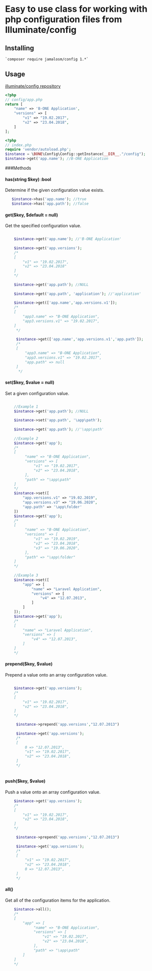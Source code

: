 # Easy to use class for working with php configuration files from Illuminate/config
## Installing
    `composer require jamalosm/config 1.*`
## Usage
[illuminate/config repository](https://github.com/illuminate/config/blob/master/Repository.php)
```php
<?php
// config/app.php
return [
    "name" => 'B-ONE Application',
    "versions" => [
        "v1" => "19.02.2017",
        "v2" => "23.04.2018",
    ]
];
```
```php
<?php
// index.php
require 'vendor/autoload.php';
$instance = \BONE\Config\Config::getInstance(__DIR__."/config");
$instance->get('app.name'); //B-ONE Application
```
###Methods

#### has(string $key) :bool
Determine if the given configuration value exists.
```php  
   $instance->has('app.name'); //true
   $instance->has('app.path'); //false
```

#### get($key, $default = null)
Get the specified configuration value.
```php

    $instance->get('app.name'); //'B-ONE Application'
    
    $instance->get('app.versions');
    /*
    [
        "v1" => "19.02.2017",
        "v2" => "23.04.2018"
    ]
    */
 
    $instance->get('app.path'); //NULL
        
    $instance->get('app.path', 'application'); //'application'
   
    $instance->get(['app.name','app.versions.v1']);
    /*
    [
        "app3.name" => "B-ONE Application",
        "app3.versions.v1" => "19.02.2017",
    ]
     */
     
     $instance->get(['app.name','app.versions.v1','app.path']);
     /*
     [
         "app3.name" => "B-ONE Application",
         "app3.versions.v1" => "19.02.2017",
         "app.path" => null
     ]
      */
```

#### set($key, $value = null)
Set a given configuration value.
```php

    //Example 1
    $instance->get('app.path'); //NULL
    
    $instance->set('app.path', '\app\path');
    
    $instance->get('app.path'); //'\app\path'
    
    //Example 2
    $instance->get('app');
    /*
    [
         "name" => "B-ONE Application",
         "versions" => [
             "v1" => "19.02.2017",
             "v2" => "23.04.2018",
         ],
         "path" => "\app\path"
    ]
    */
    $instance->set([
        "app.versions.v1" => "19.02.2019",
        "app.versions.v3" => "19.06.2020",
        "app.path" => '\app\folder'
    ])
    $instance->get('app');
    /*
    [
         "name" => "B-ONE Application",
         "versions" => [
             "v1" => "19.02.2019",
             "v2" => "23.04.2018",
             "v3" => "19.06.2020",
         ],
         "path" => "\app\folder"
    ]
    */
    
    //Example 3
    $instance->set([
        "app" => [
            "name" => "Laravel Application", 
            "versions" => [
                "v4" => "12.07.2013",
            ]
        ]
    ]);
    $instance->get('app');
    /*
    [
        "name" => "Laravel Application", 
        "versions" => [
            "v4" => "12.07.2013",
        ]
    ]
    */
```

#### prepend($key, $value)
Prepend a value onto an array configuration value.
```php

    $instance->get('app.versions');
    /*
    [
        "v1" => "19.02.2017",
        "v2" => "23.04.2018",
    ]
    */

     $instance->prepend('app.versions',"12.07.2013")
     
     $instance->get('app.versions');
     /*
     [
         0 => "12.07.2013",
         "v1" => "19.02.2017",
         "v2" => "23.04.2018",
     ]
     */
         
```

#### push($key, $value)
Push a value onto an array configuration value.
```php
    $instance->get('app.versions');
    /*
    [
        "v1" => "19.02.2017",
        "v2" => "23.04.2018",
    ]
    */

     $instance->prepend('app.versions',"12.07.2013")
     
     $instance->get('app.versions');
     /*
     [
         "v1" => "19.02.2017",
         "v2" => "23.04.2018",
         0 => "12.07.2013",
     ]
     */
```

#### all()
Get all of the configuration items for the application.
```php
    $instance->all();
    /*
    [
        "app" => [
             "name" => "B-ONE Application",
             "versions" => [
                 "v1" => "19.02.2017",
                 "v2" => "23.04.2018",
             ],
             "path" => "\app\path"
        ]
    ]
    */
```
